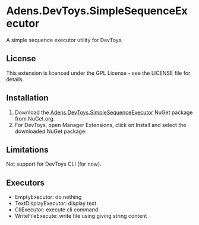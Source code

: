 # Adens.DevToys.SimpleSequenceExecutor
A simple sequence executor utility for DevToys.

## License
This extension is licensed under the GPL License - see the LICENSE file for details.

## Installation
1. Download the [Adens.DevToys.SimpleSequenceExecutor](https://www.nuget.org/packages/Adens.DevToys.SimpleSequenceExecutor/) NuGet package from NuGet.org.
2. For DevToys, open Manager Extensions, click on Install and select the downloaded NuGet package.

## Limitations

Not support for DevToys CLI (for now).

## Executors

- EmptyExecutor: do nothing						
- TextDisplayExecutor: display text
- CliExecutor: execute cli command
- WriteFileExecute: write file using giving string content
